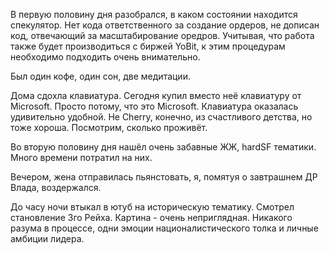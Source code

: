 В первую половину дня разобрался, в каком состоянии находится спекулятор.
Нет кода ответственного за создание ордеров, не дописан код, отвечающий за масштабирование оредров.
Учитывая, что работа также будет производиться с биржей YoBit, к этим процедурам необходимо подходить очень внимательно.

Был один кофе, один сон, две медитации.

Дома сдохла клавиатура. Сегодня купил вместо неё клавиатуру от Microsoft. Просто потому, что это Microsoft. Клавиатура оказалась удивительно удобной. Не Cherry, конечно, из счастливого детства, но тоже хороша. Посмотрим, сколько проживёт.

Во вторую половину дня нашёл очень забавные ЖЖ, hardSF тематики. Много времени потратил на них.

Вечером, жена отправилась пьянстовать, я, помятуя о завтрашнем ДР Влада, воздержался.

До часу ночи втыкал в ютуб на историческую тематику. Смотрел становление 3го Рейха. Картина - очень неприглядная. Никакого разума в процессе, одни эмоции националистического толка и личные амбиции лидера.